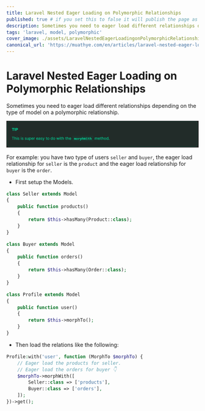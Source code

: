 ```yaml
---
title: Laravel Nested Eager Loading on Polymorphic Relationships
published: true # if you set this to false it will publish the page as a draft
description: Sometimes you need to eager load different relationships depending on the type of model on a polymorphic relationship.
tags: 'laravel, model, polymorphic'
cover_image: ./assets/LaravelNestedEagerLoadingonPolymorphicRelationships/eager.png
canonical_url: 'https://muathye.com/en/articles/laravel-nested-eager-loading-on-polymorphic-relationships.html'  # set this if you have a website you want to be promoted
---
```


# Laravel Nested Eager Loading on Polymorphic Relationships

Sometimes you need to eager load different relationships depending on the type of model on a polymorphic relationship.

![tip](assets/LaravelNestedEagerLoadingonPolymorphicRelationships/nested-tip.png)

For example: you have two type of users `seller` and `buyer`, the eager load relationship for `seller` is the `product` and the eager load relationship for `buyer` is the `order`.

* First setup the Models.

```php
class Seller extends Model
{
    public function products()
    {
        return $this->hasMany(Product::class);
    }
}
```

```php
class Buyer extends Model
{
    public function orders()
    {
        return $this->hasMany(Order::class);
    }
}
```

```php
class Profile extends Model
{
    public function user()
    {
        return $this->morphTo();
    }
}
```

* Then load the relations like the following:

```php
Profile:with('user', function (MorphTo $morphTo) {
    // Eager load the products for seller.
    // Eager load the orders for buyer 👇
    $morphTo->morphWith([
        Seller::class => ['products'],
        Buyer::class => ['orders'],
    ]);
})->get();
```
